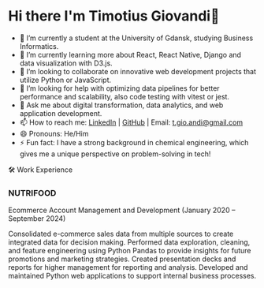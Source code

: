 # Hi there I'm Timotius Giovandi👋

- 🔭 I’m currently a student at the University of Gdansk, studying Business Informatics.
- 🌱 I’m currently learning more about React, React Native, Django and data visualization with D3.js.
- 👯 I’m looking to collaborate on innovative web development projects that utilize Python or JavaScript.
- 🤔 I’m looking for help with optimizing data pipelines for better performance and scalability, also code testing with vitest or jest.
- 💬 Ask me about digital transformation, data analytics, and web application development.
- 📫 How to reach me: [LinkedIn](https://linkedin.com/in/timgio) | [GitHub](https://github.com/timgio26) | Email: t.gio.andi@gmail.com
- 😄 Pronouns: He/Him
- ⚡ Fun fact: I have a strong background in chemical engineering, which gives me a unique perspective on problem-solving in tech!



🛠️ Work Experience
### NUTRIFOOD
Ecommerce Account Management and Development (January 2020 – September 2024)

Consolidated e-commerce sales data from multiple sources to create integrated data for decision making.
Performed data exploration, cleaning, and feature engineering using Python Pandas to provide insights for future promotions and marketing strategies.
Created presentation decks and reports for higher management for reporting and analysis.
Developed and maintained Python web applications to support internal business processes.
